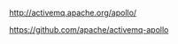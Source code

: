 
http://activemq.apache.org/apollo/


https://github.com/apache/activemq-apollo








































